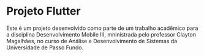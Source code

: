 # Projeto Flutter

Este é um projeto desenvolvido como parte de um trabalho acadêmico para a disciplina Desenvolvimento Mobile III, mninistrada pelo professor Clayton Magalhães, no curso de Análise e Desenvolvimento de Sistemas da Universidade de Passo Fundo.